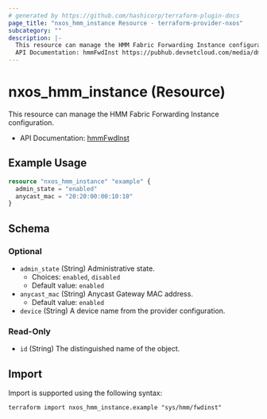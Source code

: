 ```yaml
---
# generated by https://github.com/hashicorp/terraform-plugin-docs
page_title: "nxos_hmm_instance Resource - terraform-provider-nxos"
subcategory: ""
description: |-
  This resource can manage the HMM Fabric Forwarding Instance configuration.
  API Documentation: hmmFwdInst https://pubhub.devnetcloud.com/media/dme-docs-10-2-2/docs/Host%20Mobility/hmm:FwdInst/
---
```


# nxos_hmm_instance (Resource)

This resource can manage the HMM Fabric Forwarding Instance configuration.

- API Documentation: [hmmFwdInst](https://pubhub.devnetcloud.com/media/dme-docs-10-2-2/docs/Host%20Mobility/hmm:FwdInst/)

## Example Usage

```terraform
resource "nxos_hmm_instance" "example" {
  admin_state = "enabled"
  anycast_mac = "20:20:00:00:10:10"
}
```

<!-- schema generated by tfplugindocs -->
## Schema

### Optional

- `admin_state` (String) Administrative state.
  - Choices: `enabled`, `disabled`
  - Default value: `enabled`
- `anycast_mac` (String) Anycast Gateway MAC address.
  - Default value: `enabled`
- `device` (String) A device name from the provider configuration.

### Read-Only

- `id` (String) The distinguished name of the object.

## Import

Import is supported using the following syntax:

```shell
terraform import nxos_hmm_instance.example "sys/hmm/fwdinst"
```
